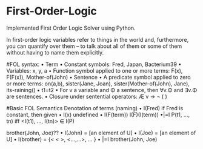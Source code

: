 # First-Order-Logic
Implemented First Order Logic Solver using Python.

  In first-order logic variables refer to things in the world and, furthermore, you can quantify over them – to talk about all of them or some of them without having to name them explicitly. 
	
#FOL syntax:
• Term
• Constant symbols: Fred, Japan, Bacterium39
• Variables: x, y, a
• Function symbol applied to one or more terms: F(x),
F(F(x)), Mother-of(John)
• Sentence
• A predicate symbol applied to zero or more terms:
on(a,b), sister(Jane, Joan), sister(Mother-of(John), Jane),
its-raining()
• t1=t2
• For v a variable and Φ a sentence, then ∀v.Φ and ∃v.Φ are
sentences. • Closure under sentential operators: Æ v → ¬ ( )

#Basic FOL Semantics
Denotation of terms (naming)
• I(Fred) if Fred is constant, then given
• I(x) undefined
• I(F(term)) I(F)(I(term))
•|=I P(t1, …, tn) iff <I(t1), …, I(tn)> ∈ I(P)

brother(John, Joe)??
• I(John) = [an element of U]
• I(Joe) = [an element of U]
• I(brother) = {< < >, <…,…>, … }
• |=I brother(John, Joe) 
